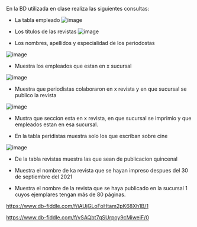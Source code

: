 En la BD utilizada en clase realiza las siguientes consultas:

* La tabla empleado
![image](https://user-images.githubusercontent.com/103137328/176244530-e31c7575-07fc-49ef-aa22-37b408d2b40e.png)

* Los titulos de las revistas
![image](https://user-images.githubusercontent.com/103137328/176244702-8c4b77cb-ed3c-4387-be12-ba9140f6e5f5.png)

* Los nombres, apellidos y especialidad de los periodostas

![image](https://user-images.githubusercontent.com/103137328/176246057-991fbaa6-7b98-4fd9-b91e-2cfc41ad9427.png)

* Muestra los empleados que estan en x sucursal

![image](https://user-images.githubusercontent.com/103137328/176250097-7c6f15bc-634d-45e1-bd21-fb0f5db3dd66.png)

* Muestra que periodistas colaboraron en x revista y en que sucursal se publico la revista

![image](https://user-images.githubusercontent.com/103137328/176259586-78dca9ba-9124-49b2-b62e-15b9851fc031.png)

* Mustra que seccion esta en x revista, en que sucursal se imprimio y que empleados estan en esa sucursal.


* En la tabla peridistas muestra solo los que escriban sobre cine

![image](https://user-images.githubusercontent.com/103137328/176261437-1b93318a-0d7d-402b-917d-b8bdcd8b437c.png)


* De la tabla revistas muestra las que sean de publicacion quincenal


* Muestra el nombre de ka revista que se hayan impreso despues del 30 de septiembre del 2021


* Muestra el nombre de la revista que se haya publicado en la sucursal 1 cuyos ejemplares tengan más de 80 páginas.



https://www.db-fiddle.com/f/iAUjGLoFoHtam2pK68Xh1B/1

https://www.db-fiddle.com/f/vSAQbt7qSUrpoy9cMiweiF/0

